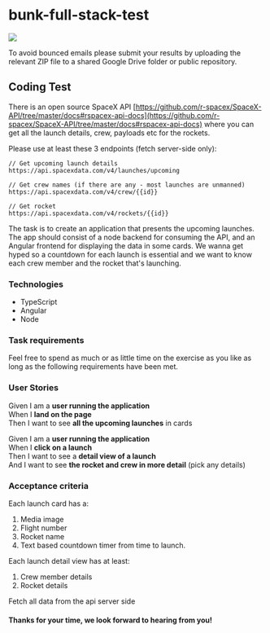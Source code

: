 # bunk-full-stack-test

![](https://nypost.com/wp-content/uploads/sites/2/2020/09/ELON.SPACEX.web_.jpg?quality=80&strip=all)


To avoid bounced emails please submit your results by uploading the relevant ZIP file to a shared Google Drive folder or public repository.

## Coding Test

There is an open source SpaceX API [https://github.com/r-spacex/SpaceX-API/tree/master/docs#rspacex-api-docs](https://github.com/r-spacex/SpaceX-API/tree/master/docs#rspacex-api-docs) where you can get all the launch details, crew, payloads etc for the rockets.

Please use at least these 3 endpoints (fetch server-side only):

```
// Get upcoming launch details
https://api.spacexdata.com/v4/launches/upcoming

// Get crew names (if there are any - most launches are unmanned)
https://api.spacexdata.com/v4/crew/{{id}}

// Get rocket
https://api.spacexdata.com/v4/rockets/{{id}}

```

The task is to create an application that presents the upcoming launches. The app should consist of a node backend for consuming the API, and an Angular frontend for displaying the data in some cards. We wanna get hyped so a countdown for each launch is essential and we want to know each crew member and the rocket that's launching.  


### Technologies

- TypeScript
- Angular
- Node


### Task requirements

Feel free to spend as much or as little time on the exercise as you like as long as the following requirements have been met.


### User Stories

Given I am a **user running the application**<br/> When I **land on the page**<br/> Then I want to see **all the upcoming launches** in cards<br/>

Given I am a **user running the application**
<br/> When I **click on a launch**<br/> Then I want to see a **detail view of a launch**<br/> And I want to see **the rocket and crew in more detail** (pick any details)


### Acceptance criteria

Each launch card has a:

1. Media image
2. Flight number
3. Rocket name
4. Text based countdown timer from time to launch.

Each launch detail view has at least:

1. Crew member details
2. Rocket details

Fetch all data from the api server side

#### Thanks for your time, we look forward to hearing from you!
